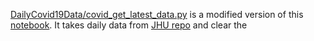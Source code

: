 [DailyCovid19Data/covid_get_latest_data.py](https://github.com/silverstone1903/covid19/blob/master/DailyCovid19Data/covid_get_latest_data.py) is a modified version of this [notebook](https://github.com/imdevskp/covid_19_jhu_data_web_scrap_and_cleaning/blob/master/data_cleaning.ipynb). It takes daily data from [JHU repo](https://github.com/CSSEGISandData/COVID-19/) and clear the